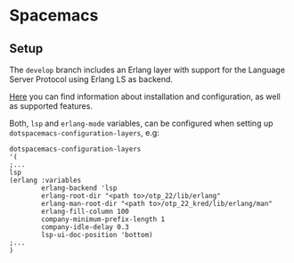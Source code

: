 # Spacemacs

## Setup

The `develop` branch includes an Erlang layer with support for the
Language Server Protocol using Erlang LS as backend.

[Here](https://github.com/syl20bnr/spacemacs/tree/develop/layers/%2Blang/erlang)
you can find information about installation and configuration, as well
as supported features.

Both, `lsp` and `erlang-mode` variables, can be configured when
setting up `dotspacemacs-configuration-layers`, e.g:

```elisp
dotspacemacs-configuration-layers
'(
;...
lsp
(erlang :variables
        erlang-backend 'lsp
        erlang-root-dir "<path to>/otp_22/lib/erlang"
        erlang-man-root-dir "<path to>/otp_22_kred/lib/erlang/man"
        erlang-fill-column 100
        company-minimum-prefix-length 1
        company-idle-delay 0.3
        lsp-ui-doc-position 'bottom)
;...
)

```

